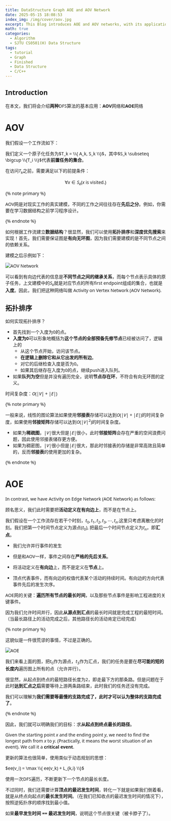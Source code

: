 ```yaml
---
title: DataStructure Graph AOE and AOV Network
date: 2025-05-15 18:08:53
index_img: /img/cover/aov.jpg
excerpt: This Blog introduces AOE and AOV networks, with its applications using DFS and topological order.
math: true
categories:
  - Algorithm
  - SJTU CS0501(H) Data Structure
tags:
  - tutorial
  - Graph
  - Finished
  - Data Structure
  - C/C++
---
```


<style>
  html, body, .markdown-body {
    font-family: Georgia, sans, serif;
  }
</style>

## Introduction

在本文，我们将会介绍**两种**DFS算法的基本应用：**AOV**网络和**AOE**网络

# AOV

我们假设一个工作流如下：

我们定义一个原子化任务为$T_k =  \\{ A_k, S_k \\}$，其中$S_k \subseteq \bigcup \\{T_i \\}$代表**前置任务的集合**。

在访问$T_k$之前，需要满足以下的前提条件：

$$\forall x \in S_k(x \text{ is visited.})$$

{% note primary %}

AOV网是对现实工作的真实建模，不同的工作之间往往存在**先后之分**。例如，你需要在学习数据结构之前学习程序设计。

{% endnote %}

如何根据工作流建立**数据结构**？很显然，我们可以使用**拓扑排序**和**深度优先搜索**来实现！首先，我们需要保证图是**有向无环图**，因为我们需要建模的是不同节点之间的依赖关系。

建模之后示例如下：

![AOV Network](https://blog.kakaocdn.net/dn/bp3O22/btrSmrK5Ze9/zcYCnmUzYaLHao72TMCKQ1/img.png)

可以看到有向边代表的信息是**不同节点之间的继承关系**，而每个节点表示具体的原子任务，上文建模中的$S_k$就是对应节点的所有first endpoint组成的集合，也就是**入度**。因此，我们把这种网络叫做 Activity on Vertex Network (AOV Network).

## 拓扑排序

如何实现拓扑排序？

- 首先找到一个入度为0的点。
- **入度为0**可以形象地概括为**这个节点的全部预备先修节点**已经被访问了，逻辑上的
	- 从这个节点开始，访问该节点。
	- **在逻辑上删除它和从它出发的所有边**。
	- 对它的后继检查入度是否为0。
	- 如果其后继存在入度为0的点，继续push进入队列。
- 如果**队列为空**但是并没有遍历完全，说明**节点存在环**，不符合有向无环图的定义。

时间复杂度：$O(|V| + |E|)$

{% note primary %}

一般来说，线性的图论算法如果使用**邻接表**存储可以达到$O(|V| + |E|)$的时间复杂度，如果使用**邻接矩阵**存储可以达到$O(|V|^2)$的时间复杂度。

- 如果为**稀疏图**，$|V|$很大但是$|E|$很小，此时**邻接矩阵**会存在严重的空间浪费问题，因此使用邻接表储存更方便。
- 如果为稠密图，$|V|$很小但是$|E|$很大，那此时邻接表的存储是非常高效且简单的，反而**邻接表**的使用更加的复杂。

{% endnote %}

# AOE

In contrast, we have Activity on Edge Network (AOE Network) as follows:

顾名思义，我们此时需要把**活动定义在有向边上**，而不是在节点上。

我们假设在一个工作流存在若干个时刻，$t_0,t_1, t_2, t_3, \cdots,t_n$.这里只考虑离散化的时刻。我们把第一个时间节点定义为源点($t_0$), 把最后一个时间节点定义为$t_n$，即**汇点**。

- 我们允许并行事件的发生
- 但是和AOV一样，事件之间存在**严格的先后关系**。

- 将活动定义在**有向边**上，而不是定义在**节点**上。
- 顶点代表事件，而有向边的权值代表某个活动的持续时间。有向边的方向代表事件先后的发生次序。

AOE网的关键：**遍历所有节点的最长时间**，以及那些节点事件是影响工程进度的关键事件。

因为我们允许时间并行，因此**从源点到汇点**的最长时间就是完成工程的最短时间。（当最长路径上的活动完成之后，其他路径长的活动肯定已经完成）

{% note primary %}

这貌似是一件很荒谬的事情，不过是正确的。

![AOE](https://s1.imagehub.cc/images/2025/05/15/bda878383a5659c168910dc5172ebd47.png)

我们来看上面的图，把$t_0$作为源点，$t_3$作为汇点，我们的任务是要在**尽可能的短的长度内**遍历图上所有的点（允许并行）。

很显然，从起点到终点的最短路径长度为2，即走最下方的那条路。但是问题在于此时**达到汇点之后**需要等待上游两条路结束，此时我们的任务还没有完成。

我们可以理解为**我们需要等最慢的支路完成了，此时才可以认为整体的支路完成了**。

{% endnote %}

因此，我们就可以明确我们的目标：求**从起点到终点最长的路径**。

Given the starting point $x$ and the ending point $y$, we need to find the longest path from $x$ to $y$. (Practically, it means the worst situation of an event). We call it a **critical event**.

更新的算法也很简单，使用类似于动态规划的思想：

$ee(v_i) = \max \\{ ee(v_k) + L_{k,i} \\}$

使用一次DFS遍历，不断更新下一个节点的最长长度。

不过同时，我们还需要计算**顶点的最迟发生时间**，转化一下就是如果我们倒着看，就是从终点向起点的**最长发生时间**。（在我们已知收点的最迟发生时间的情况下），按照逆拓扑序的顺序找到最小值。

如果**最早发生时间 == 最迟发生时间**，说明这个节点很关键（被卡脖子了）。
